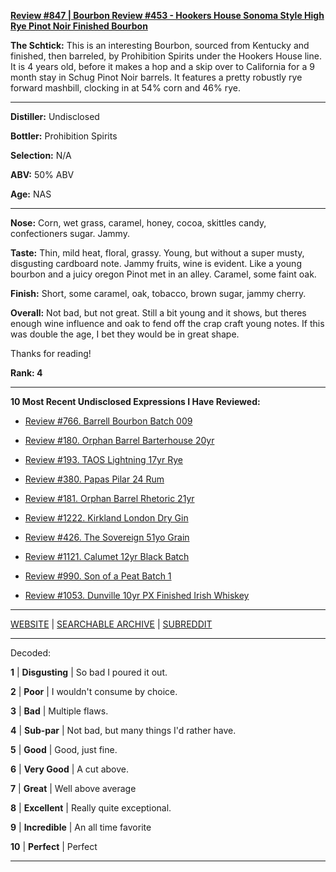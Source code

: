 
[**Review #847 | Bourbon Review #453 - Hookers House Sonoma Style High Rye Pinot Noir Finished Bourbon**]( https://t8ke.review/review-847-hookers-house-sonoma-style-high-rye-pinot-noir-finished-bourbon/)

**The Schtick:** This is an interesting Bourbon, sourced from Kentucky and finished, then barreled, by Prohibition Spirits under the Hookers House line. It is 4 years old, before it makes a hop and a skip over to California for a 9 month stay in Schug Pinot Noir barrels. It features a pretty robustly rye forward mashbill, clocking in at 54% corn and 46% rye. 

-----

**Distiller:** Undisclosed

**Bottler:** Prohibition Spirits

**Selection:** N/A

**ABV:**  50% ABV

**Age:** NAS 

-----

**Nose:**  Corn, wet grass, caramel, honey, cocoa, skittles candy, confectioners sugar. Jammy. 

**Taste:** Thin, mild heat, floral, grassy. Young, but without a super musty, disgusting cardboard note. Jammy fruits, wine is evident. Like a young bourbon and a juicy oregon Pinot met in an alley. Caramel, some faint oak.

**Finish:** Short, some caramel, oak, tobacco, brown sugar, jammy cherry.  

**Overall:** Not bad, but not great. Still a bit young and it shows, but theres enough wine influence and oak to fend off the crap craft young notes. If this was double the age, I bet they would be in great shape. 

Thanks for reading!

**Rank: 4**

----- 

**10 Most Recent Undisclosed Expressions I Have Reviewed:** 

- [Review #766. Barrell Bourbon Batch 009]( https://t8ke.review/review-766-barrell-bourbon-batch-009/) 

- [Review #180. Orphan Barrel Barterhouse 20yr]( https://t8ke.review/review-180-orphan-barrel-barterhouse-20yr-re-review/) 

- [Review #193. TAOS Lightning 17yr Rye]( https://t8ke.review/review-193-cerain-st-vain-lightning-kl-17yr-rye/) 

- [Review #380. Papas Pilar 24 Rum]( https://t8ke.review/review-380-papas-pilar-24/) 

- [Review #181. Orphan Barrel Rhetoric 21yr]( https://t8ke.review/review-181-orphan-barrel-rhetoric-21yr-re-review/) 

- [Review #1222. Kirkland London Dry Gin]( https://t8ke.review/review-1222-kirkland-london-dry-gin) 

- [Review #426. The Sovereign 51yo Grain]( https://t8ke.review/review-426-sovereign51grain/) 

- [Review #1121. Calumet 12yr Black Batch]( https://t8ke.review/review-1121-calumet-12yr-black-batch-single-rack-bourbon/) 

- [Review #990. Son of a Peat Batch 1]( https://t8ke.review/review-990-son-of-a-peat-batch-1/) 

- [Review #1053. Dunville 10yr PX Finished Irish Whiskey]( https://t8ke.review/review-1053-dunville-10yr-px-finished-irish-whiskey/) 

-----

[WEBSITE](https://t8ke.review) | [SEARCHABLE ARCHIVE](https://t8ke.review/review-archive/) | [SUBREDDIT](https://reddit.com/r/t8kereviews)

-----

Decoded:

**1** | **Disgusting** | So bad I poured it out.

**2** | **Poor** | I wouldn't consume by choice.

**3** | **Bad** | Multiple flaws.

**4** | **Sub-par** | Not bad, but many things I'd rather have.

**5** | **Good** | Good, just fine.

**6** | **Very Good** | A cut above.

**7** | **Great** | Well above average

**8** | **Excellent** | Really quite exceptional.

**9** | **Incredible** | An all time favorite

**10** | **Perfect** | Perfect

----

